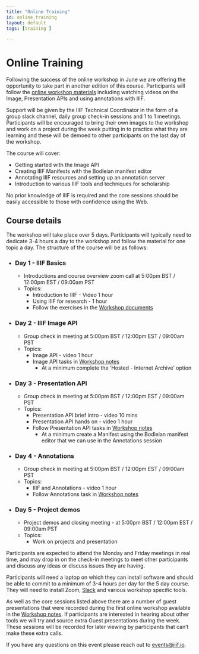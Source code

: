 ```yaml
---
title: "Online Training"
id: online_training
layout: default
tags: [training ]

---
```


# Online Training


Following the success of the online workshop in June we are offering the opportunity to take part in another edition of this course. Participants will follow the [online workshop materials](https://training.iiif.io/iiif-online-workshop/) including watching videos on the Image, Presentation APIs and using annotations with IIIF.  

Support will be given by the IIIF Technical Coordinator in the form of a group slack channel, daily group check-in sessions and 1 to 1 meetings. Participants will be encouraged to bring their own images to the workshop and work on a project during the week putting in to practice what they are learning and these will be demoed to other participants on the last day of the workshop.

The course will cover:

*   Getting started with the Image API
*   Creating IIIF Manifests with the Bodleian manifest editor
*   Annotating IIIF resources and setting up an annotation server
*   Introduction to various IIIF tools and techniques for scholarship

No prior knowledge of IIIF is required and the core sessions should be easily accessible to those with confidence using the Web.


## Course details

The workshop will take place over 5 days. Participants will typically need to dedicate 3-4 hours a day to the workshop and follow the material for one topic a day. The structure of the course will be as follows:

*  ### Day 1 - **IIIF Basics**
    *   Introductions and course overview zoom call at 5:00pm BST / 12:00pm EST / 09:00am PST
    *   Topics:
        *   Introduction to IIIF - Video 1 hour
        *   Using IIIF for research - 1 hour
        *   Follow the exercises in the [Workshop documents](https://training.iiif.io/iiif-online-workshop/day-one/IIIFforResearch.html)
*   ### Day 2  - **IIIF Image API**
    *   Group check in meeting  at 5:00pm BST / 12:00pm EST / 09:00am PST
    *   Topics:
        *   Image API  - video 1 hour
        *   Image API tasks in [Workshop notes](https://training.iiif.io/iiif-online-workshop/day-two/)
            *   At a minimum complete the ‘Hosted - Internet Archive’ option
*   ### Day 3 - **Presentation API**
    *   Group check in meeting at 5:00pm BST / 12:00pm EST / 09:00am PST
    *   Topics:
        *   Presentation API brief intro - video 10 mins
        *   Presentation API hands on - video 1 hour
        *   Follow Presentation API tasks in [Workshop notes](https://training.iiif.io/iiif-online-workshop/day-three/chrome-web-server/)  
            *   At a minimum create a Manifest using the Bodleian manifest editor that we can use in the Annotations session
*   ### Day 4 - **Annotations**
    *   Group check in meeting at 5:00pm BST / 12:00pm EST / 09:00am PST
    *   Topics:
        *   IIIF and Annotations - video 1 hour
        *   Follow Annotations task in [Workshop notes](https://training.iiif.io/iiif-online-workshop/day-four/annotations-and-annotation-lists.html)
*   ### Day 5 - **Project demos**
    *   Project demos and closing meeting - at 5:00pm BST / 12:00pm EST / 09:00am PST
    *   Topics:
        *   Work on projects and presentation

Participants are expected to attend the Monday and Friday meetings in real time, and may drop in on the check-in meetings to meet other participants and discuss any ideas or discuss issues they are having.

Participants will need a laptop on which they can install software and should be able to commit to a minimum of 3-4 hours per day for the 5 day course. They will need to install Zoom, [ Slack](https://slack.com/intl/en-gb/) and various workshop specific tools.

As well as the core sessions listed above there are a number of guest presentations that were recorded during the first online workshop available in the [Workshop notes](https://training.iiif.io/iiif-online-workshop/GuestPresentations.html). If participants are interested in hearing about other tools we will try and source extra Guest presentations during the week. These sessions will be recorded for later viewing by participants that can’t make these extra calls.

If you have any questions on this event please reach out to <events@iiif.io>.
